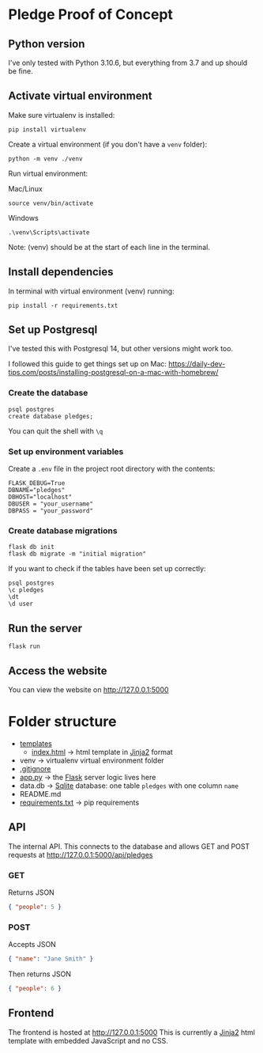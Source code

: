 # Pledge Proof of Concept

## Python version
I've only tested with Python 3.10.6, but everything from 3.7 and up should be fine.

## Activate virtual environment
Make sure virtualenv is installed:
```
pip install virtualenv
```

Create a virtual environment (if you don't have a `venv` folder):
```
python -m venv ./venv
```

Run virtual environment:

Mac/Linux
```
source venv/bin/activate
```

Windows
```
.\venv\Scripts\activate
```

Note: (venv) should be at the start of each line in the terminal.

## Install dependencies

In terminal with virtual environment (venv) running:
```
pip install -r requirements.txt
```

## Set up Postgresql
I've tested this with Postgresql 14, but other versions might work too.

I followed this guide to get things set up on Mac: https://daily-dev-tips.com/posts/installing-postgresql-on-a-mac-with-homebrew/

### Create the database
```
psql postgres
create database pledges;
```

You can quit the shell with `\q`

### Set up environment variables
Create a `.env` file in the project root directory with the contents:
```
FLASK_DEBUG=True
DBNAME="pledges"
DBHOST="localhost"
DBUSER = "your_username"
DBPASS = "your_password"
```

### Create database migrations
```
flask db init
flask db migrate -m "initial migration"
```

If you want to check if the tables have been set up correctly:
```
psql postgres
\c pledges
\dt
\d user
```

## Run the server
```
flask run
```

## Access the website
You can view the website on http://127.0.0.1:5000

# Folder structure

- [templates](https://github.com/annasapsfordfrancis/pledge-proof-of-concept/tree/main/templates)
    - [index.html](https://github.com/annasapsfordfrancis/pledge-proof-of-concept/blob/main/templates/index.html) -> html template in [Jinja2](https://jinja.palletsprojects.com/en/3.1.x/templates/) format
- venv -> virtualenv virtual environment folder
- [.gitignore](https://github.com/annasapsfordfrancis/pledge-proof-of-concept/blob/main/.gitignore)
- [app.py](https://github.com/annasapsfordfrancis/pledge-proof-of-concept/blob/main/app.py) -> the [Flask](https://flask.palletsprojects.com/en/2.2.x/quickstart/) server logic lives here
- data.db -> [Sqlite](https://docs.python.org/3/library/sqlite3.html) database: one table `pledges` with one column `name`
- README.md
- [requirements.txt](https://github.com/annasapsfordfrancis/pledge-proof-of-concept/blob/main/requirements.txt) -> pip requirements

## API
The internal API. This connects to the database and allows GET and POST requests at http://127.0.0.1:5000/api/pledges

### GET
Returns JSON
```json
{ "people": 5 }
```

### POST
Accepts JSON
```json
{ "name": "Jane Smith" }
```

Then returns JSON
```json
{ "people": 6 }
```

## Frontend
The frontend is hosted at http://127.0.0.1:5000
This is currently a [Jinja2](https://jinja.palletsprojects.com/en/3.1.x/templates/) html template with embedded JavaScript and no CSS.
